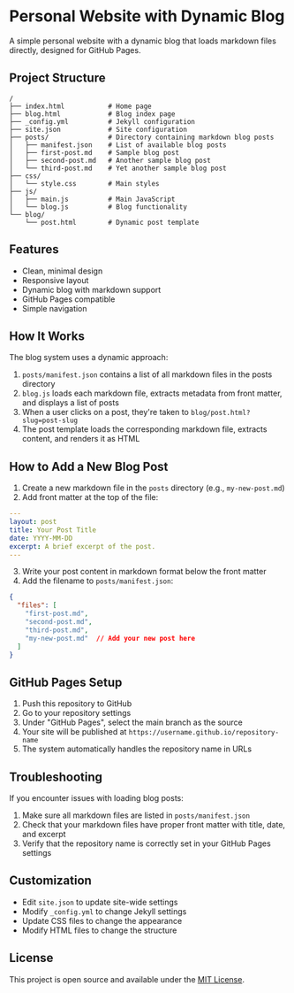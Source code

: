 # Personal Website with Dynamic Blog

A simple personal website with a dynamic blog that loads markdown files directly, designed for GitHub Pages.

## Project Structure

```
/
├── index.html           # Home page
├── blog.html            # Blog index page
├── _config.yml          # Jekyll configuration
├── site.json            # Site configuration
├── posts/               # Directory containing markdown blog posts
│   ├── manifest.json    # List of available blog posts
│   ├── first-post.md    # Sample blog post
│   ├── second-post.md   # Another sample blog post
│   └── third-post.md    # Yet another sample blog post
├── css/
│   └── style.css        # Main styles
├── js/
│   ├── main.js          # Main JavaScript
│   └── blog.js          # Blog functionality
└── blog/
    └── post.html        # Dynamic post template
```

## Features

- Clean, minimal design
- Responsive layout
- Dynamic blog with markdown support
- GitHub Pages compatible
- Simple navigation

## How It Works

The blog system uses a dynamic approach:

1. `posts/manifest.json` contains a list of all markdown files in the posts directory
2. `blog.js` loads each markdown file, extracts metadata from front matter, and displays a list of posts
3. When a user clicks on a post, they're taken to `blog/post.html?slug=post-slug`
4. The post template loads the corresponding markdown file, extracts content, and renders it as HTML

## How to Add a New Blog Post

1. Create a new markdown file in the `posts` directory (e.g., `my-new-post.md`)
2. Add front matter at the top of the file:

```yaml
---
layout: post
title: Your Post Title
date: YYYY-MM-DD
excerpt: A brief excerpt of the post.
---
```

3. Write your post content in markdown format below the front matter
4. Add the filename to `posts/manifest.json`:

```json
{
  "files": [
    "first-post.md",
    "second-post.md",
    "third-post.md",
    "my-new-post.md"  // Add your new post here
  ]
}
```

## GitHub Pages Setup

1. Push this repository to GitHub
2. Go to your repository settings
3. Under "GitHub Pages", select the main branch as the source
4. Your site will be published at `https://username.github.io/repository-name`
5. The system automatically handles the repository name in URLs

## Troubleshooting

If you encounter issues with loading blog posts:

1. Make sure all markdown files are listed in `posts/manifest.json`
2. Check that your markdown files have proper front matter with title, date, and excerpt
3. Verify that the repository name is correctly set in your GitHub Pages settings

## Customization

- Edit `site.json` to update site-wide settings
- Modify `_config.yml` to change Jekyll settings
- Update CSS files to change the appearance
- Modify HTML files to change the structure

## License

This project is open source and available under the [MIT License](LICENSE). 
